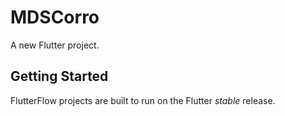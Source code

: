# MDSCorro

A new Flutter project.

## Getting Started

FlutterFlow projects are built to run on the Flutter _stable_ release.
